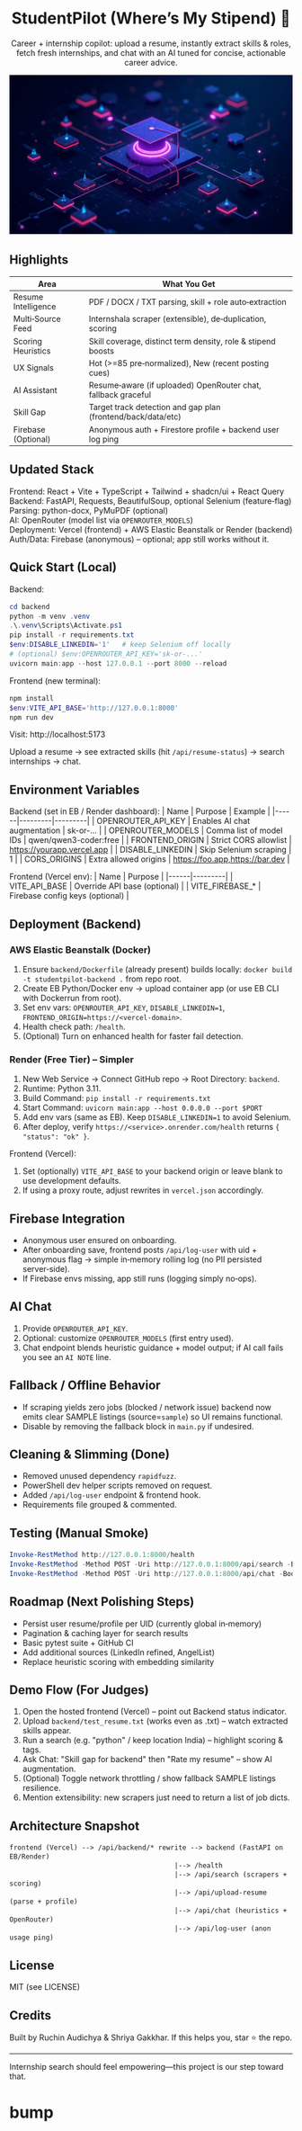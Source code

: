 <div align="center">

# StudentPilot (Where’s My Stipend) 💸

Career + internship copilot: upload a resume, instantly extract skills & roles, fetch fresh internships, and chat with an AI tuned for concise, actionable career advice.

![Hero](./src/assets/hero-nexus.jpg)

</div>

## Highlights
| Area | What You Get |
|------|--------------|
| Resume Intelligence | PDF / DOCX / TXT parsing, skill + role auto‑extraction |
| Multi‑Source Feed | Internshala scraper (extensible), de‑duplication, scoring |
| Scoring Heuristics | Skill coverage, distinct term density, role & stipend boosts |
| UX Signals | Hot (>=85 pre‑normalized), New (recent posting cues) |
| AI Assistant | Resume‑aware (if uploaded) OpenRouter chat, fallback graceful |
| Skill Gap | Target track detection and gap plan (frontend/back/data/etc) |
| Firebase (Optional) | Anonymous auth + Firestore profile + backend user log ping |

## Updated Stack
Frontend: React + Vite + TypeScript + Tailwind + shadcn/ui + React Query  
Backend: FastAPI, Requests, BeautifulSoup, optional Selenium (feature‑flag)  
Parsing: python-docx, PyMuPDF (optional)  
AI: OpenRouter (model list via `OPENROUTER_MODELS`)  
Deployment: Vercel (frontend) + AWS Elastic Beanstalk or Render (backend)  
Auth/Data: Firebase (anonymous) – optional; app still works without it.

## Quick Start (Local)
Backend:
```powershell
cd backend
python -m venv .venv
.\.venv\Scripts\Activate.ps1
pip install -r requirements.txt
$env:DISABLE_LINKEDIN='1'   # keep Selenium off locally
# (optional) $env:OPENROUTER_API_KEY='sk-or-...'
uvicorn main:app --host 127.0.0.1 --port 8000 --reload
```
Frontend (new terminal):
```powershell
npm install
$env:VITE_API_BASE='http://127.0.0.1:8000'
npm run dev
```
Visit: http://localhost:5173

Upload a resume → see extracted skills (hit `/api/resume-status`) → search internships → chat.

## Environment Variables
Backend (set in EB / Render dashboard):
| Name | Purpose | Example |
|------|---------|---------|
| OPENROUTER_API_KEY | Enables AI chat augmentation | sk-or-... |
| OPENROUTER_MODELS | Comma list of model IDs | qwen/qwen3-coder:free |
| FRONTEND_ORIGIN | Strict CORS allowlist | https://yourapp.vercel.app |
| DISABLE_LINKEDIN | Skip Selenium scraping | 1 |
| CORS_ORIGINS | Extra allowed origins | https://foo.app,https://bar.dev |

Frontend (Vercel env):
| Name | Purpose |
|------|---------|
| VITE_API_BASE | Override API base (optional) |
| VITE_FIREBASE_* | Firebase config keys (optional) |

## Deployment (Backend)
### AWS Elastic Beanstalk (Docker)
1. Ensure `backend/Dockerfile` (already present) builds locally: `docker build -t studentpilot-backend .` from repo root.
2. Create EB Python/Docker env → upload container app (or use EB CLI with Dockerrun from root).
3. Set env vars: `OPENROUTER_API_KEY`, `DISABLE_LINKEDIN=1`, `FRONTEND_ORIGIN=https://<vercel-domain>`.
4. Health check path: `/health`.
5. (Optional) Turn on enhanced health for faster fail detection.

### Render (Free Tier) – Simpler
1. New Web Service → Connect GitHub repo → Root Directory: `backend`.
2. Runtime: Python 3.11.
3. Build Command:
	`pip install -r requirements.txt`
4. Start Command:
	`uvicorn main:app --host 0.0.0.0 --port $PORT`
5. Add env vars (same as EB). Keep `DISABLE_LINKEDIN=1` to avoid Selenium.
6. After deploy, verify `https://<service>.onrender.com/health` returns `{ "status": "ok" }`.

Frontend (Vercel):
1. Set (optionally) `VITE_API_BASE` to your backend origin or leave blank to use development defaults.
2. If using a proxy route, adjust rewrites in `vercel.json` accordingly.

## Firebase Integration
- Anonymous user ensured on onboarding.
- After onboarding save, frontend posts `/api/log-user` with uid + anonymous flag → simple in‑memory rolling log (no PII persisted server‑side).
- If Firebase envs missing, app still runs (logging simply no‑ops).

## AI Chat
1. Provide `OPENROUTER_API_KEY`.
2. Optional: customize `OPENROUTER_MODELS` (first entry used).
3. Chat endpoint blends heuristic guidance + model output; if AI call fails you see an `AI NOTE` line.

## Fallback / Offline Behavior
- If scraping yields zero jobs (blocked / network issue) backend now emits clear SAMPLE listings (source=`sample`) so UI remains functional.
- Disable by removing the fallback block in `main.py` if undesired.

## Cleaning & Slimming (Done)
- Removed unused dependency `rapidfuzz`.
- PowerShell dev helper scripts removed on request.
- Added `/api/log-user` endpoint & frontend hook.
- Requirements file grouped & commented.

## Testing (Manual Smoke)
```powershell
Invoke-RestMethod http://127.0.0.1:8000/health
Invoke-RestMethod -Method POST -Uri http://127.0.0.1:8000/api/search -Body (@{query='python'; filters=@{location='India'}} | ConvertTo-Json) -ContentType 'application/json'
Invoke-RestMethod -Method POST -Uri http://127.0.0.1:8000/api/chat -Body (@{message='Rate my resume'} | ConvertTo-Json) -ContentType 'application/json'
```

## Roadmap (Next Polishing Steps)
- Persist user resume/profile per UID (currently global in‑memory)  
- Pagination & caching layer for search results  
- Basic pytest suite + GitHub CI  
- Add additional sources (LinkedIn refined, AngelList)  
- Replace heuristic scoring with embedding similarity  

## Demo Flow (For Judges)
1. Open the hosted frontend (Vercel) – point out Backend status indicator.
2. Upload `backend/test_resume.txt` (works even as .txt) – watch extracted skills appear.
3. Run a search (e.g. "python" / keep location India) – highlight scoring & tags.
4. Ask Chat: "Skill gap for backend" then "Rate my resume" – show AI augmentation.
5. (Optional) Toggle network throttling / show fallback SAMPLE listings resilience.
6. Mention extensibility: new scrapers just need to return a list of job dicts.

## Architecture Snapshot
```
frontend (Vercel) --> /api/backend/* rewrite --> backend (FastAPI on EB/Render)
										 |--> /health
										 |--> /api/search (scrapers + scoring)
										 |--> /api/upload-resume (parse + profile)
										 |--> /api/chat (heuristics + OpenRouter)
										 |--> /api/log-user (anon usage ping)
```

## License
MIT (see LICENSE)

## Credits
Built by Ruchin Audichya & Shriya Gakkhar. If this helps you, star ⭐ the repo.

---
Internship search should feel empowering—this project is our step toward that.

# bump
